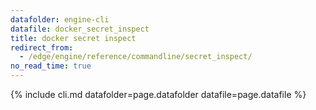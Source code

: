 ```yaml
---
datafolder: engine-cli
datafile: docker_secret_inspect
title: docker secret inspect
redirect_from:
  - /edge/engine/reference/commandline/secret_inspect/
no_read_time: true
---
```

<!--
Sorry, but the contents of this page are automatically generated from
Docker's source code. If you want to suggest a change to the text that appears
here, you'll need to find the string by searching this repo:

https://github.com/docker/cli
-->
{% include cli.md datafolder=page.datafolder datafile=page.datafile %}
